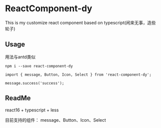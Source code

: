 # ReactComponent-dy
This is my customize react component based on typescript(闲来无事，造些轮子)

## Usage
用法与antd类似
```
npm i --save react-component-dy

import { message, Button, Icon, Select } from 'react-component-dy';

message.success('success');
```

## ReadMe
react16 + typescript + less

目前支持的组件： message、Button、Icon、Select
